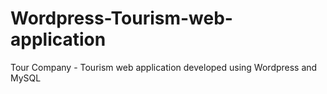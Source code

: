 # Wordpress-Tourism-web-application
Tour Company - Tourism web application developed using Wordpress and MySQL
